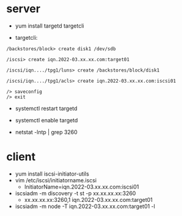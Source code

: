 # server
- yum install targetd targetcli

- targetcli:
```shell
/backstores/block> create disk1 /dev/sdb

/iscsi> create iqn.2022-03.xx.xx.com:target01

/iscsi/iqn..../tpg1/luns> create /backstores/block/disk1

/iscsi/iqn..../tpg1/acls> create iqn.2022-03.xx.xx.com:iscsi01

/> saveconfig
/> exit
```

- systemctl restart targetd
- systemctl enable targetd

- netstat -lntp | grep 3260

# client
- yum install iscsi-initiator-utils
- vim /etc/iscsi/initiatorname.iscsi
    - InitiatorName=iqn.2022-03.xx.xx.com:iscsi01
- iscsiadm -m discovery -t st -p xx.xx.xx.xx:3260
    - xx.xx.xx.xx:3260,1 iqn.2022-03.xx.xx.com:target01
- iscsiadm -m node -T iqn.2022-03.xx.xx.com:target01 -l